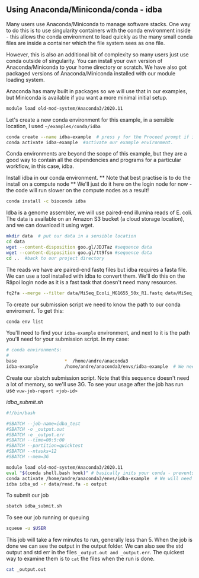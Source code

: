 ## Using Anaconda/Miniconda/conda - idba

Many users use Anaconda/Miniconda to manage software stacks.  One way to do this is to use singularity containers with the conda environment inside - this allows the conda environment to load quickly as the many small conda files are inside a container which the file system sees as one file.

However, this is also an additional bit of complexity so many users just use conda outside of singularity.  You can install your own version of Anaconda/Miniconda to your home directory or scratch.  We have also got packaged versions of Anaconda/Miniconda installed with our module loading system.

Anaconda has many built in packages so we will use that in our examples, but Miniconda is available if you want a more minimal initial setup.

```bash
module load old-mod-system/Anaconda3/2020.11 
```

Let's create a new conda environment for this example, in a sensible location, I used ```~/examples/conda/idba```

```bash
conda create --name idba-example  # press y for the Proceed prompt if it looks correct
conda activate idba-example  #activate our example environment.
```

Conda environments are beyond the scope of this example, but they are a good way to contain all the dependencies and programs for a particular workflow, in this case, idba.

Install idba in our conda environment.  ** Note that best practise is to do the install on a compute node ** We'll just do it here on the login node for now - the code will run slower on the compute nodes as a result!

```bash
conda install -c bioconda idba
```

Idba is a genome assembler, we will use paired-end illumina reads of E. coli.  The data is available on an Amazon S3 bucket (a cloud storage location), and we can download it using wget.
```bash
mkdir data  # put our data in a sensible location
cd data
wget --content-disposition goo.gl/JDJTaz #sequence data
wget --content-disposition goo.gl/tt9fsn #sequence data
cd ..  #back to our project directory
```

The reads we have are paired-end fastq files but idba requires a fasta file. We can use a tool installed with idba to convert them. We'll do this on the Rāpoi login node as it is a fast task that doesn't need many resources.

```bash
fq2fa --merge --filter data/MiSeq_Ecoli_MG1655_50x_R1.fastq data/MiSeq_Ecoli_MG1655_50x_R2.fastq data/read.fa
```

To create our submission script we need to know the path to our conda enviroment. To get this:
```bash
conda env list
```
You'll need to find your ```idba-example``` environment, and next to it is the path you'll need for your submission script.  In my case:
```bash
# conda environments:
#
base                  *  /home/andre/anaconda3
idba-example          /home/andre/anaconda3/envs/idba-example  # We need this line, it'll be different for you!
```


Create our sbatch submission script. Note that this sequence doesn't need a lot of memory, so we'll use 3G. To see your usage after the job has run use ```vuw-job-report <job-id>```

*idba_submit.sh*
```bash
#!/bin/bash

#SBATCH --job-name=idba_test
#SBATCH -o _output.out
#SBATCH -e _output.err
#SBATCH --time=00:5:00
#SBATCH --partition=quicktest
#SBATCH --ntasks=12
#SBATCH --mem=3G

module load old-mod-system/Anaconda3/2020.11
eval "$(conda shell.bash hook)" # basically inits your conda - prevents errors like: CommandNotFoundError: Your shell has not been properly configured ...
conda activate /home/andre/anaconda3/envs/idba-example  # We will need to activate our conda enviroment on the remote node
idba idba_ud -r data/read.fa -o output
```

To submit our job
```bash
sbatch idba_submit.sh
```

To see our job running or queuing
```bash
squeue -u $USER
```
This job will take a few minutes to run, generally less than 5.
When the job is done we can see the output in the output folder.  We can also see the std output and std err in the files ```_output.out and _output.err```.  The quickest way to examine them is to ```cat``` the files when the run is done.
```bash
cat _output.out
```



